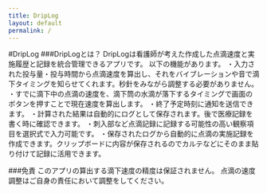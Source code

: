 ```yaml
---
title: DripLog
layout: default
permalink: /
---
```


#DripLog
###DripLogとは？
DripLogは看護師が考えた作成した点滴速度と実施履歴と記録を統合管理できるアプリです。
以下の機能があります。
・入力された投与量・投与時間から点滴速度を算出し、それをバイブレーションや音で滴下タイミングを知らせてくれます。秒針をみながら調整する必要がありません。
・すでに滴下中の点滴の速度を、滴下筒の水滴が落下するタイミングで画面のボタンを押すことで現在速度を算出します。
・終了予定時刻に通知を送信できます。
・計算された結果は自動的にログとして保存されます。後で医療記録を書く時に確認できます。
・刺入部など点滴記録に記録する可能性の高い観察項目を選択式で入力可能です。
・保存されたログから自動的に点滴の実施記録を作成できます。クリップボードに内容が保存されるのでカルテなどにそのまま貼り付けて記録に活用できます。

###免責
このアプリの算出する滴下速度の精度は保証されません。
点滴の速度調整はご自身の責任において調整をしてください。